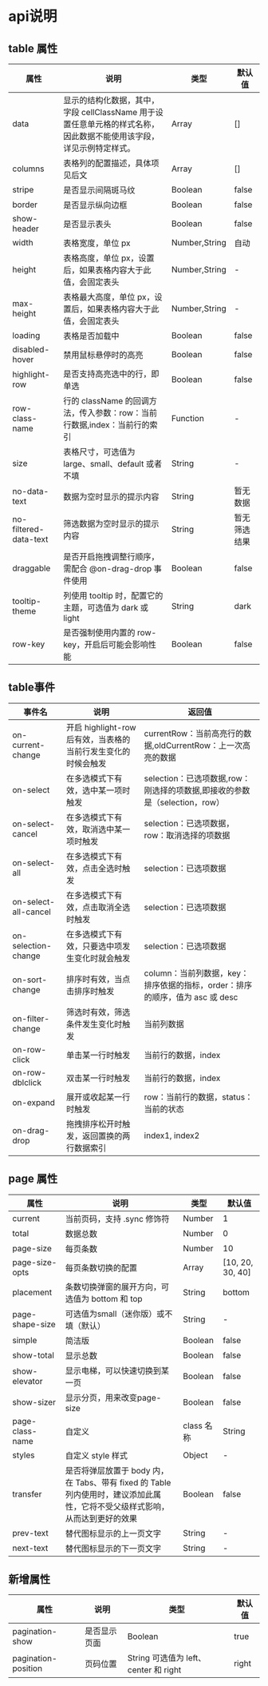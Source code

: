 # api说明
## table 属性

属性 | 说明 | 类型 | 默认值
---|--- | --- | ---
data | 显示的结构化数据，其中，字段 cellClassName 用于设置任意单元格的样式名称，因此数据不能使用该字段，详见示例特定样式。 | Array | []
columns | 表格列的配置描述，具体项见后文 | Array | []
stripe | 是否显示间隔斑马纹 | Boolean | false
border | 是否显示纵向边框 | Boolean | false
show-header | 是否显示表头 | Boolean | false
width | 表格宽度，单位 px | Number,String | 自动
height | 表格高度，单位 px，设置后，如果表格内容大于此值，会固定表头 | Number,String | -
max-height  | 表格最大高度，单位 px，设置后，如果表格内容大于此值，会固定表头 | Number,String | -
loading | 表格是否加载中 | Boolean	| false
disabled-hover | 禁用鼠标悬停时的高亮 | Boolean | false
highlight-row | 是否支持高亮选中的行，即单选 | Boolean | false
row-class-name | 行的 className 的回调方法，传入参数：row：当前行数据,index：当前行的索引 | Function | -
size | 表格尺寸，可选值为 large、small、default 或者不填 | String | -
no-data-text | 数据为空时显示的提示内容 | String | 暂无数据
no-filtered-data-text | 筛选数据为空时显示的提示内容 | String | 暂无筛选结果
draggable | 是否开启拖拽调整行顺序，需配合 @on-drag-drop 事件使用 | Boolean | false
tooltip-theme | 列使用 tooltip 时，配置它的主题，可选值为 dark 或 light | String | dark
row-key | 是否强制使用内置的 row-key，开启后可能会影响性能 | Boolean | false

## table事件
事件名 | 说明 | 返回值
---|---|--- 
on-current-change | 开启 highlight-row 后有效，当表格的当前行发生变化的时候会触发 | currentRow：当前高亮行的数据,oldCurrentRow：上一次高亮的数据
on-select | 在多选模式下有效，选中某一项时触发 | selection：已选项数据,row：刚选择的项数据,即接收的参数是（selection，row）
on-select-cancel | 在多选模式下有效，取消选中某一项时触发 | selection：已选项数据，row：取消选择的项数据
on-select-all | 在多选模式下有效，点击全选时触发 | selection：已选项数据
on-select-all-cancel | 在多选模式下有效，点击取消全选时触发 | selection：已选项数据
on-selection-change | 在多选模式下有效，只要选中项发生变化时就会触发 | selection：已选项数据
on-sort-change | 排序时有效，当点击排序时触发 | column：当前列数据，key：排序依据的指标，order：排序的顺序，值为 asc 或 desc
on-filter-change | 筛选时有效，筛选条件发生变化时触发 | 当前列数据
on-row-click | 单击某一行时触发 | 当前行的数据，index
on-row-dblclick | 双击某一行时触发 | 当前行的数据，index
on-expand | 展开或收起某一行时触发 | row：当前行的数据，status：当前的状态
on-drag-drop | 拖拽排序松开时触发，返回置换的两行数据索引 | index1, index2

## page 属性
属性|	说明	|类型|	默认值
---|---|--- |---
current	|当前页码，支持 .sync 修饰符|	Number	|1
total|	数据总数|	Number|	0
page-size|	每页条数|	Number|	10
page-size-opts|	每页条数切换的配置|	Array|	[10, 20, 30, 40]
placement|	条数切换弹窗的展开方向，可选值为 bottom 和 top	|String	|bottom
page-shape-size|	可选值为small（迷你版）或不填（默认）|	String	|-
simple|	简洁版|	Boolean|	false
show-total|	显示总数	|Boolean|false
show-elevator|	显示电梯，可以快速切换到某一页|	Boolean	|false
show-sizer|	显示分页，用来改变page-size	|Boolean|	false
page-class-name|	自定义| class 名称	|String|	-
styles|	自定义 style 样式	|Object|	-
transfer|	是否将弹层放置于 body 内，在 Tabs、带有 fixed 的 Table 列内使用时，建议添加此属性，它将不受父级样式影响，从而达到更好的效果|	Boolean	|false
prev-text|	替代图标显示的上一页文字|	String|	-
next-text|	替代图标显示的下一页文字|	String|-

## 新增属性
属性|	说明	|类型|	默认值
---|---|--- |---
pagination-show	|是否显示页面|	Boolean	| true
pagination-position | 页码位置 | String 可选值为 left、center 和 right| right